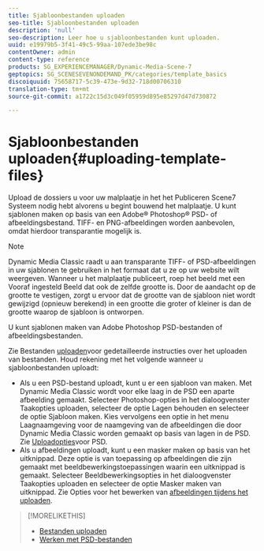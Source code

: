 ```yaml
---
title: Sjabloonbestanden uploaden
seo-title: Sjabloonbestanden uploaden
description: 'null'
seo-description: Leer hoe u sjabloonbestanden kunt uploaden.
uuid: e19979b5-3f41-49c5-99aa-107ede3be98c
contentOwner: admin
content-type: reference
products: SG_EXPERIENCEMANAGER/Dynamic-Media-Scene-7
geptopics: SG_SCENESEVENONDEMAND_PK/categories/template_basics
discoiquuid: 75658717-5c39-473e-9d32-718d00706310
translation-type: tm+mt
source-git-commit: a1722c15d3c049f05959d895e85297d47d730872

---
```



# Sjabloonbestanden uploaden{#uploading-template-files}

Upload de dossiers u voor uw malplaatje in het het Publiceren Scene7 Systeem nodig hebt alvorens u begint bouwend het malplaatje. U kunt sjablonen maken op basis van een Adobe® Photoshop® PSD- of afbeeldingsbestand. TIFF- en PNG-afbeeldingen worden aanbevolen, omdat hierdoor transparantie mogelijk is.

>[!NOTE]
>
>Dynamic Media Classic raadt u aan transparante TIFF- of PSD-afbeeldingen in uw sjablonen te gebruiken in het formaat dat u ze op uw website wilt weergeven. Wanneer u het malplaatje publiceert, roep het beeld met een Vooraf ingesteld Beeld dat ook de zelfde grootte is. Door de aandacht op de grootte te vestigen, zorgt u ervoor dat de grootte van de sjabloon niet wordt gewijzigd (opnieuw berekend) in een grootte die groter of kleiner is dan de grootte waarop de sjabloon is ontworpen.

U kunt sjablonen maken van Adobe Photoshop PSD-bestanden of afbeeldingsbestanden.

Zie Bestanden [uploaden](uploading-files.md#uploading_files)voor gedetailleerde instructies over het uploaden van bestanden. Houd rekening met het volgende wanneer u sjabloonbestanden uploadt:

* Als u een PSD-bestand uploadt, kunt u er een sjabloon van maken. Met Dynamic Media Classic wordt voor elke laag in de PSD een aparte afbeelding gemaakt. Selecteer Photoshop-opties in het dialoogvenster Taakopties uploaden, selecteer de optie Lagen behouden en selecteer de optie Sjabloon maken. Kies vervolgens een optie in het menu Laagnaamgeving voor de naamgeving van de afbeeldingen die door Dynamic Media Classic worden gemaakt op basis van lagen in de PSD. Zie [Uploadopties](psd-files.md#psd_upload_options)voor PSD.
* Als u afbeeldingen uploadt, kunt u een masker maken op basis van het uitknippad. Deze optie is van toepassing op afbeeldingen die zijn gemaakt met beeldbewerkingstoepassingen waarin een uitknippad is gemaakt. Selecteer Beeldbewerkingsopties in het dialoogvenster Taakopties uploaden en selecteer de optie Masker maken van uitknippad. Zie Opties voor het bewerken van [afbeeldingen tijdens het uploaden](image-editing-options-upload.md#image-editing-options-at-upload).

>[!MORELIKETHIS]
>
>* [Bestanden uploaden](uploading-files.md#uploading_your_files)
>* [Werken met PSD-bestanden ](psd-files.md#working_with_psd_files)

